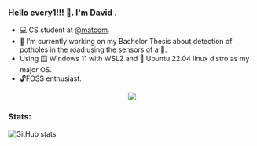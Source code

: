 ### Hello every1!!! 👋. I'm David . 
  - 💻 CS student at [@matcom](https://github.com/matcom).
  - 🔭 I’m currently working on my Bachelor Thesis about detection of potholes in the road using the sensors of a 📲.
  - Using 🪟 Windows 11 with WSL2 and 🐧 Ubuntu 22.04 linux distro as my major OS.
  - 🔓FOSS enthusiast.


<p align="center">
    <a href="https://skillicons.dev">
        <img src="https://skillicons.dev/icons?i=,python,c,cpp,cs,dotnet,dart,flutter,js,html,css,vscode,git,docker,,androidstudioa,powershell,bash,linux" />
    </a>
</p>

### Stats:

![GitHub stats](https://github-readme-stats.vercel.app/api?username=dav1ddq0&show_icons=true&theme=darcula)
